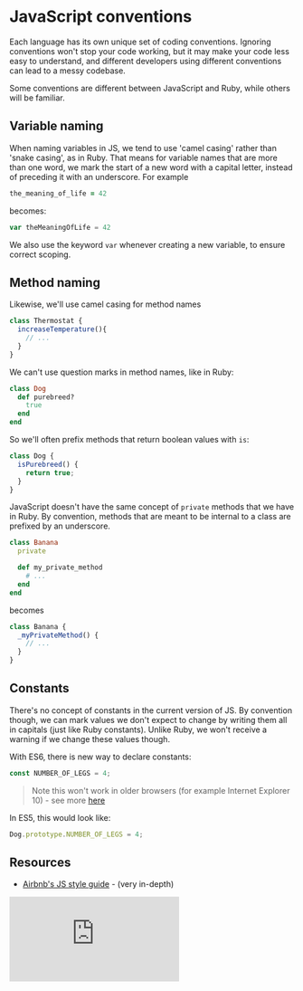 # JavaScript conventions

Each language has its own unique set of coding conventions. Ignoring conventions won't stop your code working, but it may make your code less easy to understand, and different developers using different conventions can lead to a messy codebase.

Some conventions are different between JavaScript and Ruby, while others will be familiar.

## Variable naming

When naming variables in JS, we tend to use 'camel casing' rather than 'snake casing', as in Ruby. That means for variable names that are more than one word, we mark the start of a new word with a capital letter, instead of preceding it with an underscore. For example

~~~ruby
the_meaning_of_life = 42
~~~

becomes:

~~~javascript
var theMeaningOfLife = 42
~~~

We also use the keyword `var` whenever creating a new variable, to ensure correct scoping.

## Method naming

Likewise, we'll use camel casing for method names

~~~javascript
class Thermostat {
  increaseTemperature(){
    // ...
  }
}
~~~

We can't use question marks in method names, like in Ruby:

~~~ruby
class Dog
  def purebreed?
    true
  end
end
~~~

So we'll often prefix methods that return boolean values with `is`:

~~~javascript
class Dog {
  isPurebreed() {
    return true;
  }
}
~~~

JavaScript doesn't have the same concept of `private` methods that we have in Ruby. By convention, methods that are meant to be internal to a class are prefixed by an underscore.

~~~ruby
class Banana
  private

  def my_private_method
    # ...
  end
end
~~~

becomes

~~~javascript
class Banana {
  _myPrivateMethod() {
    // ...
  }
}
~~~

## Constants

There's no concept of constants in the current version of JS. By convention though, we can mark values we don't expect to change by writing them all in capitals (just like Ruby constants). Unlike Ruby, we won't receive a warning if we change these values though.


With ES6, there is new way to declare constants:

~~~javascript
const NUMBER_OF_LEGS = 4;
~~~

> Note this won't work in older browsers (for example Internet Explorer 10) - see more [here](https://developer.mozilla.org/en/docs/Web/JavaScript/Reference/Statements/const)


In ES5, this would look like:
~~~javascript
Dog.prototype.NUMBER_OF_LEGS = 4;
~~~




## Resources

* [Airbnb's JS style guide](https://github.com/airbnb/javascript) - (very in-depth)


![Tracking pixel](https://githubanalytics.herokuapp.com/course/pills/js_conventions.md)
